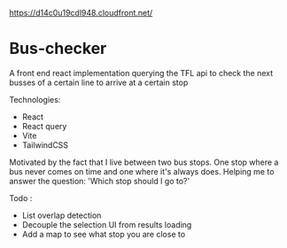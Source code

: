 https://d14c0u19cdl948.cloudfront.net/


# Bus-checker

A front end react implementation querying the TFL api to check the next busses of a certain line to arrive at a certain stop

Technologies:
 - React
 - React query
 - Vite
 - TailwindCSS

Motivated by the fact that I live between two bus stops. One stop where a bus never comes on time and one where it's always does. Helping me to answer the question: 'Which stop should I go to?'

Todo : 
- List overlap detection
- Decouple the selection UI from results loading
- Add a map to see what stop you are close to
